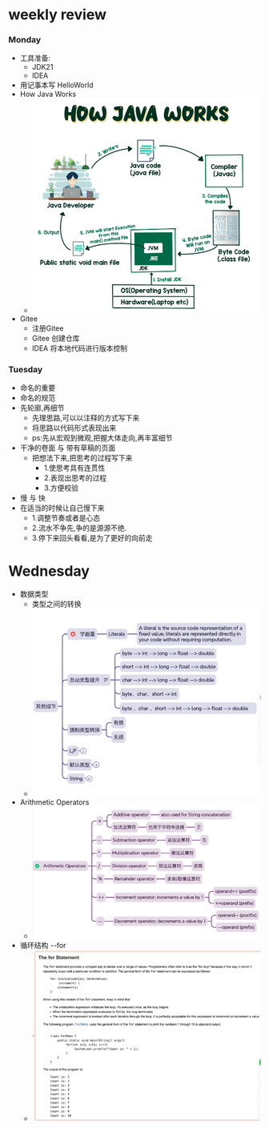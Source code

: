 # weekly review 

### Monday

- 工具准备:
  - JDK21 
  - IDEA
- 用记事本写 HelloWorld
- How Java Works
  - ![img.png](img.png)
- Gitee
  - 注册Gitee
  - Gitee 创建仓库
  - IDEA 将本地代码进行版本控制

### Tuesday

- 命名的重要
- 命名的规范
- 先轮廓,再细节
  - 先理思路,可以以注释的方式写下来
  - 将思路以代码形式表现出来
  - ps:先从宏观到微观,把握大体走向,再丰富细节
- 干净的卷面 与 带有草稿的页面
  - 把想法下来,把思考的过程写下来
    - 1.使思考具有连贯性
    - 2.表现出思考的过程
    - 3.方便校验
- 慢 与 快
 - 在适当的时候让自己慢下来
   - 1.调整节奏或者是心态
   - 2.流水不争先,争的是源源不绝.
   - 3.停下来回头看看,是为了更好的向前走

# Wednesday

- 数据类型
  - 类型之间的转换
  - ![img_1.png](img_1.png)
- Arithmetic Operators
  - ![img_2.png](img_2.png)
- 循环结构 --for
  - ![img_3.png](img_3.png)
   

